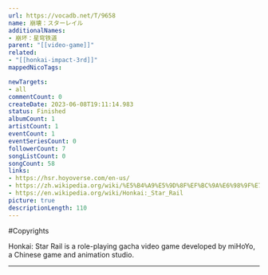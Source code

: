 ```yaml
---
url: https://vocadb.net/T/9658
name: 崩壊：スターレイル
additionalNames: 
- 崩坏：星穹铁道
parent: "[[video-game]]"
related:
- "[[honkai-impact-3rd]]"
mappedNicoTags:

newTargets:
- all
commentCount: 0
createDate: 2023-06-08T19:11:14.983
status: Finished
albumCount: 1
artistCount: 1
eventCount: 1
eventSeriesCount: 0
followerCount: 7
songListCount: 0
songCount: 58
links: 
- https://hsr.hoyoverse.com/en-us/
- https://zh.wikipedia.org/wiki/%E5%B4%A9%E5%9D%8F%EF%BC%9A%E6%98%9F%E7%A9%B9%E9%93%81%E9%81%93
- https://en.wikipedia.org/wiki/Honkai:_Star_Rail
picture: true
descriptionLength: 110
---
```


#Copyrights

Honkai: Star Rail is a role-playing gacha video game developed by miHoYo, a Chinese game and animation studio.

---


